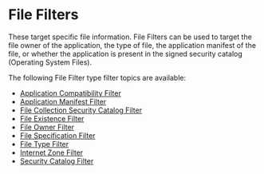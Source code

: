 [title]: # (File)
[tags]: # (filter types)
[priority]: # (1)
# File Filters

These target specific file information. File Filters can be used to target the file owner of the application, the type of file, the application manifest of the file, or whether the application is present in the signed security catalog (Operating System Files).

The following File Filter type filter topics are available:

* [Application Compatibility Filter](app-compat.md)
* [Application Manifest Filter](app-manifest.md)
* [File Collection Security Catalog Filter](file-collect-security-cat.md)
* [File Existence Filter](file-existence.md)
* [File Owner Filter](file-owner.md)
* [File Specification Filter](file-specification.md)
* [File Type Filter](file-type.md)
* [Internet Zone Filter](internet-zone.md)
* [Security Catalog Filter](security-cat-1.md)